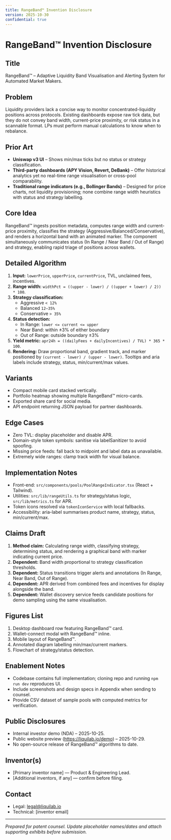 ```yaml
---
title: RangeBand™ Invention Disclosure
version: 2025-10-30
confidential: true
---
```


# RangeBand™ Invention Disclosure

## Title
RangeBand™ – Adaptive Liquidity Band Visualisation and Alerting System for Automated Market Makers.

## Problem
Liquidity providers lack a concise way to monitor concentrated-liquidity positions across protocols. Existing dashboards expose raw tick data, but they do not convey band width, current-price proximity, or risk status in a scannable format. LPs must perform manual calculations to know when to rebalance.

## Prior Art
- **Uniswap v3 UI** – Shows min/max ticks but no status or strategy classification.
- **Third-party dashboards (APY Vision, Revert, DeBank)** – Offer historical analytics yet no real-time range visualisation or cross-pool comparability.
- **Traditional range indicators (e.g., Bollinger Bands)** – Designed for price charts, not liquidity provisioning; none combine range width heuristics with status and strategy labelling.

## Core Idea
RangeBand™ ingests position metadata, computes range width and current-price proximity, classifies the strategy (Aggressive/Balanced/Conservative), and renders a horizontal band with an animated marker. The component simultaneously communicates status (In Range / Near Band / Out of Range) and strategy, enabling rapid triage of positions across wallets.

## Detailed Algorithm
1. **Input:** `lowerPrice`, `upperPrice`, `currentPrice`, TVL, unclaimed fees, incentives.
2. **Range width:** `widthPct = ((upper - lower) / ((upper + lower) / 2)) * 100`.
3. **Strategy classification:**
   - Aggressive `< 12%`
   - Balanced `12–35%`
   - Conservative `> 35%`
4. **Status detection:**
   - In Range: `lower <= current <= upper`
   - Near Band: within ±3% of either boundary
   - Out of Range: outside boundary ±3%
5. **Yield metric:** `apr24h = ((dailyFees + dailyIncentives) / TVL) * 365 * 100`.
6. **Rendering:** Draw proportional band, gradient track, and marker positioned by `(current - lower) / (upper - lower)`. Tooltips and aria labels include strategy, status, min/current/max values.

## Variants
- Compact mobile card stacked vertically.
- Portfolio heatmap showing multiple RangeBand™ micro-cards.
- Exported share card for social media.
- API endpoint returning JSON payload for partner dashboards.

## Edge Cases
- Zero TVL: display placeholder and disable APR.
- Domain-style token symbols: sanitise via labelSanitizer to avoid spoofing.
- Missing price feeds: fall back to midpoint and label data as unavailable.
- Extremely wide ranges: clamp track width for visual balance.

## Implementation Notes
- Front-end: `src/components/pools/PoolRangeIndicator.tsx` (React + Tailwind).
- Utilities: `src/lib/rangeUtils.ts` for strategy/status logic, `src/lib/metrics.ts` for APR.
- Token icons resolved via `tokenIconService` with local fallbacks.
- Accessibility: aria-label summarises product name, strategy, status, min/current/max.

## Claims Draft
1. **Method claim:** Calculating range width, classifying strategy, determining status, and rendering a graphical band with marker indicating current price.
2. **Dependent:** Band width proportional to strategy classification thresholds.
3. **Dependent:** Status transitions trigger alerts and annotations (In Range, Near Band, Out of Range).
4. **Dependent:** APR derived from combined fees and incentives for display alongside the band.
5. **Dependent:** Wallet discovery service feeds candidate positions for demo sampling using the same visualisation.

## Figures List
1. Desktop dashboard row featuring RangeBand™ card.
2. Wallet-connect modal with RangeBand™ inline.
3. Mobile layout of RangeBand™.
4. Annotated diagram labelling min/max/current markers.
5. Flowchart of strategy/status detection.

## Enablement Notes
- Codebase contains full implementation; cloning repo and running `npm run dev` reproduces UI.
- Include screenshots and design specs in Appendix when sending to counsel.
- Provide CSV dataset of sample pools with computed metrics for verification.

## Public Disclosures
- Internal investor demo (NDA) – 2025-10-25.
- Public website preview (https://liquilab.io/demo) – 2025-10-29.
- No open-source release of RangeBand™ algorithms to date.

## Inventor(s)
- [Primary inventor name] — Product & Engineering Lead.
- [Additional inventors, if any] — confirm before filing.

## Contact
- Legal: legal@liquilab.io
- Technical: [inventor email]

---

_Prepared for patent counsel. Update placeholder names/dates and attach supporting exhibits before submission._

